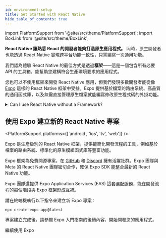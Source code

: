 ```yaml
---
id: environment-setup
title: Get Started with React Native
hide_table_of_contents: true
---
```


import PlatformSupport from '@site/src/theme/PlatformSupport';
import BoxLink from '@site/src/theme/BoxLink';

**React Native 讓熟悉 React 的開發者能夠打造原生應用程式。** 同時，原生開發者也能透過 React Native 實現跨平台功能一致性，只需編寫一次通用功能。

我們認為體驗 React Native 的最佳方式是透過**框架**——這是一個包含所有必要 API 的工具箱，能幫助您建構符合生產環境要求的應用程式。

您也可以不使用框架來開發 React Native 應用，但我們發現多數開發者能從像 [Expo](https://expo.dev) 這樣的 React Native 框架中受益。Expo 提供基於檔案的路由系統、高品質的通用函式庫，以及無需直接管理原生檔案就能編寫修改原生程式碼的外掛功能。

<details>
<summary>Can I use React Native without a Framework?</summary>

Yes. You can use React Native without a Framework. **However, if you’re building a new app with React Native, we recommend using a Framework.**

In short, you’ll be able to spend time writing your app instead of writing an entire Framework yourself in addition to your app.

The React Native community has spent years refining approaches to navigation, accessing native APIs, dealing with native dependencies, and more. Most apps need these core features. A React Native Framework provides them from the start of your app.

Without a Framework, you’ll either have to write your own solutions to implement core features, or you’ll have to piece together a collection of pre-existing libraries to create a skeleton of a Framework. This takes real work, both when starting your app, then later when maintaining it.

If your app has unusual constraints that are not served well by a Framework, or you prefer to solve these problems yourself, you can make a React Native app without a Framework using Android Studio, Xcode. If you’re interested in this path, learn how to [set up your environment](set-up-your-environment) and how to [get started without a framework](getting-started-without-a-framework).

</details>

## 使用 Expo 建立新的 React Native 專案

<PlatformSupport platforms={['android', 'ios', 'tv', 'web']} />

Expo 是生產級別的 React Native 框架，提供能簡化開發流程的工具，例如基於檔案的路由系統、標準化的原生模組函式庫等豐富功能。

Expo 框架為免費開源專案，在 [GitHub](https://github.com/expo) 和 [Discord](https://chat.expo.dev) 擁有活躍社群。Expo 團隊與 Meta 的 React Native 團隊密切合作，確保 Expo SDK 能整合最新的 React Native 功能。

Expo 團隊還提供 Expo Application Services (EAS) 這套選配服務，能在開發流程的每個階段與 Expo 框架形成互補。

請在終端機執行以下指令來建立新 Expo 專案：

```shell
npx create-expo-app@latest
```

專案建立完成後，請參閱 Expo 入門指南的後續內容，開始開發您的應用程式。

<BoxLink href="https://docs.expo.dev/get-started/set-up-your-environment">繼續使用 Expo</BoxLink>